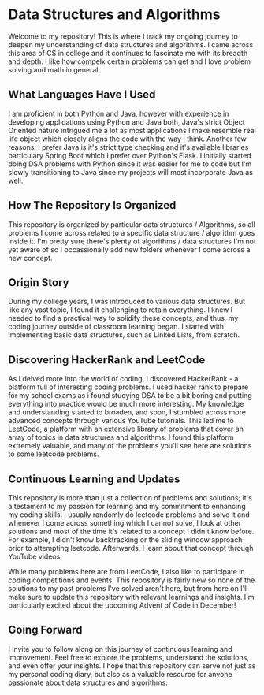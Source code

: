 # Data Structures and Algorithms

Welcome to my repository! This is where I track my ongoing journey to deepen my understanding of data structures and algorithms. I came across this area of CS in college and it continues to fascinate me with its breadth and depth. I like how compelx certain problems can get and I love problem solving and math in general.

## What Languages Have I Used

I am proficient in both Python and Java, however with experience in developing applications using Python and Java both, Java's strict Object Oriented nature intrigued me a lot as most applications I make resemble real life object which closely aligns the code with the way I think. Another few reasons, I prefer Java is it's strict type checking and it's available libraries particulary Spring Boot which I prefer over Python's Flask. I initially started doing DSA problems with Python since it was easier for me to code but I'm slowly transitioning to Java since my projects will most incorporate Java as well.

## How The Repository Is Organized

This repository is organized by particular data structures / Algorithms, so all problems I come across related to a specific data structure / algorithm goes inside it. I'm pretty sure there's plenty of algorithms / data structures I'm not yet aware of so I occassionally add new folders whenever I come across a new concept.

## Origin Story

During my college years, I was introduced to various data structures. But like any vast topic, I found it challenging to retain everything. I knew I needed to find a practical way to solidify these concepts, and thus, my coding journey outside of classroom learning began. I started with implementing basic data structures, such as Linked Lists, from scratch.

## Discovering HackerRank and LeetCode

As I delved more into the world of coding, I discovered HackerRank - a platform full of interesting coding problems. I used hacker rank to prepare for my school exams as i found studying DSA to be a bit boring and putting everything into practice would be much more interesting. My knowledge and understanding started to broaden, and soon, I stumbled across more advanced concepts through various YouTube tutorials. This led me to LeetCode, a platform with an extensive library of problems that cover an array of topics in data structures and algorithms. I found this platform extremely valuable, and many of the problems you'll see here are solutions to some leetcode problems. 

## Continuous Learning and Updates

This repository is more than just a collection of problems and solutions; it's a testament to my passion for learning and my commitment to enhancing my coding skills. I usually randomly do leetcode problems and solve it and whenever I come across something which I cannot solve, I look at other solutions and most of the time it's related to a concept I didn't know before. For example, I didn't know backtracking or the sliding window approach prior to attempting leetcode. Afterwards, I learn about that concept through YouTube videos. 

While many problems here are from LeetCode, I also like to participate in coding competitions and events. This repository is fairly new so none of the solutions to my past problems I've solved aren't here, but from here on I'll make sure to update this repository with relevant learnings and insights. I'm particularly excited about the upcoming Advent of Code in December!

## Going Forward

I invite you to follow along on this journey of continuous learning and improvement. Feel free to explore the problems, understand the solutions, and even offer your insights. I hope that this repository can serve not just as my personal coding diary, but also as a valuable resource for anyone passionate about data structures and algorithms.
